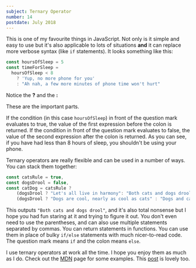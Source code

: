 ```yaml
---
subject: Ternary Operator
number: 14
postdate: July 2018
---
```


This is one of my favourite things in JavaScript. Not only is it simple and easy to use but it's also applicable to lots of situations **and** it can replace more verbose syntax (like `if` statements). It looks something like this:

```js
const hoursOfSleep = 5
const timeForSleep =
  hoursOfSleep < 8
    ? 'Yup, no more phone for you'
    : "Ah nah, a few more minutes of phone time won't hurt"
```

Notice the **?** and the **:**

These are the important parts.

If the condition (in this case `hoursOfSleep`) in front of the question mark evaluates to true, the value of the first expression before the colon is returned. If the condition in front of the question mark evaluates to false, the value of the second expression after the colon is returned. As you can see, if you have had less than 8 hours of sleep, you shouldn't be using your phone.

Ternary operators are really flexible and can be used in a number of ways. You can stack them together:

```js
const catsRule = true,
const dogsDrool = false,
const catDog = catsRule ?
    (dogsDrool ? "Let's all live in harmony": "Both cats and dogs drool") :
    (dogsDrool ? "Dogs are cool, nearly as cool as cats" : "Dogs and cats can be friends");
```

This outputs `"Both cats and dogs drool"`, and it's also total nonsense but I hope you had fun staring at it and trying to figure it out. You don't even need to use the parentheses, and can also use multiple statements separated by commas. You can return statements in functions. You can use them in place of bulky `if/else` statements with much nicer-to-read code. The question mark means `if` and the colon means `else`.

I use ternary operators at work all the time. I hope you enjoy them as much as I do. Check out the [MDN](https://developer.mozilla.org/en-US/docs/Web/JavaScript/Reference/Operators/Conditional_Operator) page for some examples. This [post](https://scotch.io/tutorials/understand-the-javascript-ternary-operator-like-abc) is lovely too.
